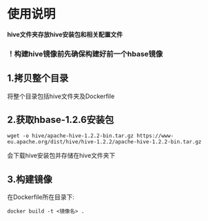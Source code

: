 ﻿# 使用说明

**hive文件夹存放hive安装包和相关配置文件**  

### ！构建hive镜像前先确保构建好前一个hbase镜像

## 1.拷贝整个目录
将整个目录包括hive文件夹及Dockerfile

## 2.获取hbase-1.2.6安装包    
```
wget -o hive/apache-hive-1.2.2-bin.tar.gz https://www-eu.apache.org/dist/hive/hive-1.2.2/apache-hive-1.2.2-bin.tar.gz
```   
会下载hive安装包并存储在hive文件夹下

## 3.构建镜像
在Dockerfile所在目录下:  
```
docker build -t <镜像名> .
```





